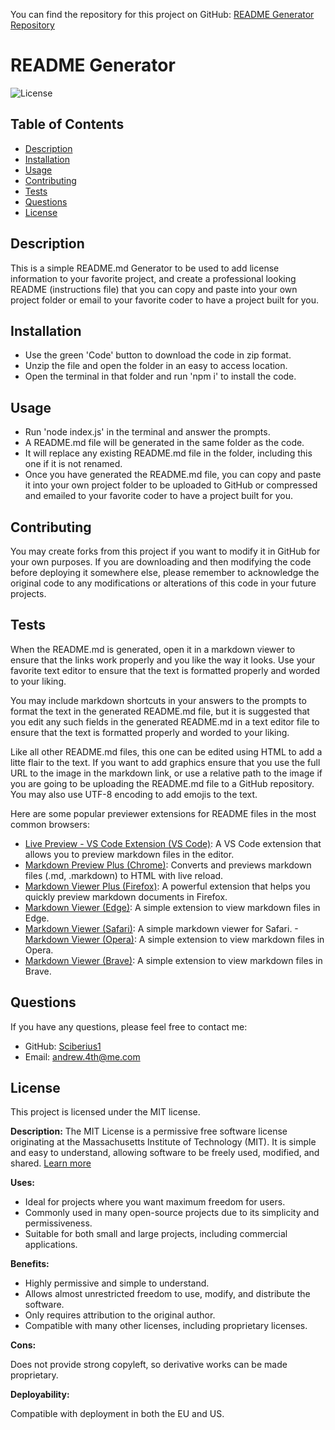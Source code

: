 
You can find the repository for this project on GitHub: [README Generator Repository](https://github.com/Sciberius1/ReadME_Generator)

# README Generator

![License](https://img.shields.io/badge/License-MIT-blue.svg)

## Table of Contents
- [Description](#description)
- [Installation](#installation)
- [Usage](#usage)
- [Contributing](#contributing)
- [Tests](#tests)
- [Questions](#questions)
- [License](#license)

## Description
This is a simple README.md Generator to be used to add license information to your favorite project, and create a professional looking README (instructions file) that you can copy and paste into your own project folder or email to your favorite coder to have a project built for you.

## Installation
- Use the green 'Code' button to download the code in zip format.
- Unzip the file and open the folder in an easy to access location.
- Open the terminal in that folder and run 'npm i' to install the code.

## Usage
- Run 'node index.js' in the terminal and answer the prompts. 
- A README.md file will be generated in the same folder as the code. 
- It will replace any existing README.md file in the folder, including this one if it is not renamed.
- Once you have generated the README.md file, you can copy and paste it into your own project folder to be uploaded to GitHub or compressed and emailed to your favorite coder to have a project built for you.

## Contributing
You may create forks from this project if you want to modify it in GitHub for your own purposes. If you are downloading and then modifying the code before deploying it somewhere else, please remember to acknowledge the original code to any modifications or alterations of this code in your future projects.

## Tests
When the README.md is generated, open it in a markdown viewer to ensure that the links work properly and you like the way it looks. Use your favorite text editor to ensure that the text is formatted properly and worded to your liking.

You may include markdown shortcuts in your answers to the prompts to format the text in the generated README.md file, but it is suggested that you edit any such fields in the generated README.md in a text editor file to ensure that the text is formatted properly and worded to your liking.

Like all other README.md files, this one can be edited using HTML to add a litte flair to the text. If you want to add graphics ensure that you use the full URL to the image in the markdown link, or use a relative path to the image if you are going to be uploading the README.md file to a GitHub repository. You may also use UTF-8 encoding to add emojis to the text.

Here are some popular previewer extensions for README files in the most common browsers:

- [Live Preview - VS Code Extension (VS Code)](https://marketplace.visualstudio.com/items?itemName=ms-vscode.live-server): A VS Code extension that allows you to preview markdown files in the editor.
- [Markdown Preview Plus (Chrome)](https://chrome.google.com/webstore/detail/markdown-preview-plus/): Converts and previews markdown files (.md, .markdown) to HTML with live reload.
- [Markdown Viewer Plus (Firefox)](https://addons.mozilla.org/en-US/firefox/addon/markdown-viewer-plus/): A powerful extension that helps you quickly preview markdown documents in Firefox.
- [Markdown Viewer (Edge)](https://microsoftedge.microsoft.com/addons/detail/markdown-viewer/): A simple extension to view markdown files in Edge.
- [Markdown Viewer (Safari)](https://apps.apple.com/us/app/markdown-viewer/id1483931281): A simple markdown viewer for Safari.
 -[Markdown Viewer (Opera)](https://addons.opera.com/en/extensions/details/markdown-viewer/): A simple extension to view markdown files in Opera.
- [Markdown Viewer (Brave)](https://chrome.google.com/webstore/detail/markdown-viewer/): A simple extension to view markdown files in Brave.

## Questions
If you have any questions, please feel free to contact me:

- GitHub: [Sciberius1](https://github.com/Sciberius1)
- Email: [andrew.4th@me.com](mailto:andrew.4th@me.com)

## License
This project is licensed under the MIT license.

**Description:** The MIT License is a permissive free software license originating at the Massachusetts Institute of Technology (MIT). It is simple and easy to understand, allowing software to be freely used, modified, and shared. [Learn more](https://opensource.org/licenses/MIT)

**Uses:**
- Ideal for projects where you want maximum freedom for users.
- Commonly used in many open-source projects due to its simplicity and permissiveness.
- Suitable for both small and large projects, including commercial applications.

**Benefits:**
- Highly permissive and simple to understand.
- Allows almost unrestricted freedom to use, modify, and distribute the software.
- Only requires attribution to the original author.
- Compatible with many other licenses, including proprietary licenses.

**Cons:**

Does not provide strong copyleft, so derivative works can be made proprietary.

**Deployability:**

Compatible with deployment in both the EU and US.
